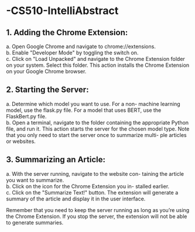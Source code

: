 # -CS510-IntelliAbstract
## 1. Adding the Chrome Extension:
a. Open Google Chrome and navigate to chrome://extensions. <br>
b. Enable "Developer Mode" by toggling the switch on. <br>
c. Click on "Load Unpacked" and navigate to the Chrome 
Extension folder on your system. Select this folder. This
action installs the Chrome Extension on your Google
Chrome browser.

## 2. Starting the Server:
a. Determine which model you want to use. For a non-
machine learning model, use the flask.py file. For a
model that uses BERT, use the FlaskBert.py file. <br>
b. Open a terminal, navigate to the folder containing the
appropriate Python file, and run it. This action starts
the server for the chosen model type. Note that you
only need to start the server once to summarize multi-
ple articles or websites.

## 3. Summarizing an Article:
a. With the server running, navigate to the website con-
taining the article you want to summarize. <br>
b. Click on the icon for the Chrome Extension you in-
stalled earlier.<br>
c. Click on the "Summarize Text!" button. The extension
will generate a summary of the article and display it
in the user interface.<br>

Remember that you need to keep the server running as long
as you’re using the Chrome Extension. If you stop the server,
the extension will not be able to generate summaries.
